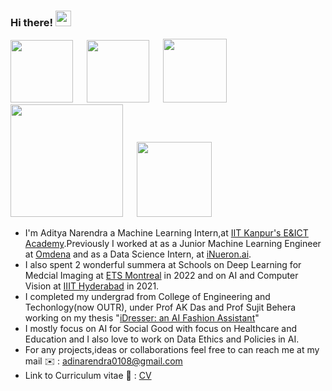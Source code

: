 ### Hi there! <img src="https://raw.githubusercontent.com/MartinHeinz/MartinHeinz/master/wave.gif" width="25">

<p float="center">
  <img src="pngkey.com-blue-circle-png-352196.png"  width="100"/>
  &emsp;
  <img src="png_logo.png"  width="100"/>
  &emsp;
  <img src="https://cdn2.downdetector.com/static/uploads/logo/Morgan_stanley_logo.jpg"  width="102"/>
  &emsp;
  <img src="1280px-Universite_de_Montreal_logo.svg.png"  width="180"/>
  &emsp;
  <img src="https://vita-group.github.io/logo.png"  width="120"/>
</p>

- I'm Aditya Narendra a Machine Learning Intern,at [IIT Kanpur's E&ICT Academy](https://ict.iitk.ac.in).Previously I worked at as a Junior Machine Learning Engineer at [Omdena](https://omdena.com) and as a Data Science Intern, at [iNueron.ai](https://internship.ineuron.ai).
- I also spent 2 wonderful summera at Schools on Deep Learning for Medcial Imaging at [ETS Montreal](https://event.fourwaves.com/dlmi2022/pages) in 2022 and on AI and Computer Vision at [IIIT Hyderabad](https://cvit.iiit.ac.in/summerschool2021/) in 2021. 
- I completed my undergrad from College of Engineering and Techonlogy(now OUTR), under Prof AK Das and Prof Sujit Behera working on my thesis "[iDresser: an AI Fashion Assistant](https://github.com/AdiNarendra98/AI-for-Fashion/tree/main/iDresser-An%20AI%20Based%20Fashion%20Assistant)"
- I mostly focus on AI for Social Good with focus on Healthcare and Education and I also love to work on Data Ethics and Policies in AI. 
- For any projects,ideas or collaborations feel free to can reach me at my mail ✉️ : adinarendra0108@gmail.com
- Link to Curriculum vitae 📑 : [CV]()



